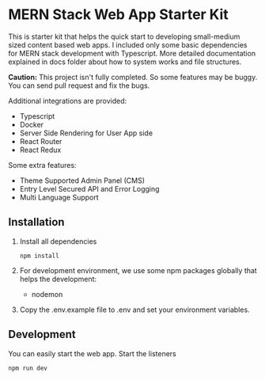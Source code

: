 # MERN Stack Web App Starter Kit

This is starter kit that helps the quick start to developing small-medium sized content based web apps. I included only some basic dependencies for MERN stack development with Typescript. More detailed documentation explained in docs folder about how to system works and file structures.

**Caution:** This project isn't fully completed. So some features may be buggy. You can send pull request and fix the bugs.

Additional integrations are provided:

- Typescript
- Docker
- Server Side Rendering for User App side
- React Router
- React Redux

Some extra features:

- Theme Supported Admin Panel (CMS)
- Entry Level Secured API and Error Logging
- Multi Language Support

## Installation

1. Install all dependencies

   ```shellscript
   npm install
   ```

1. For development environment, we use some npm packages globally that helps the development:

   - nodemon

1. Copy the .env.example file to .env and set your environment variables.

## Development

You can easily start the web app. Start the listeners

```shellscript
npm run dev
```
